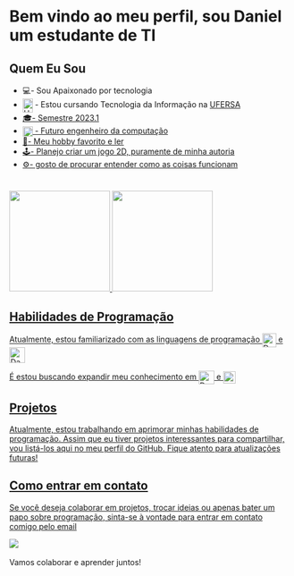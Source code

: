 # Bem vindo ao meu perfil, sou Daniel um estudante de TI 

## Quem Eu Sou

- 💻- Sou Apaixonado por tecnologia
- <img align="center" src="https://i0.wp.com/assecom.ufersa.edu.br/wp-content/uploads/sites/24/2014/09/PNG-bras%C3%A3o-Ufersa.png?w=400&ssl=1" alt="UFERSA Logo" width="18" height="25"/> - Estou cursando Tecnologia da Informação na <a href = "https://ufersa.edu.br/">UFERSA
- 🎓- Semestre 2023.1
- <img align="center" src="https://github.com/DanielNeres/DanielNeres/assets/146374053/24cec422-4028-4421-9b8b-f2bf12cd4678" alt="UFERSA Logo" width="18" height="18"/> - Futuro engenheiro da computação
- 📖- Meu hobby favorito e ler
- 🕹️- Planejo criar um jogo 2D, puramente de minha autoria
- ⚙️- gosto de procurar entender como as coisas funcionam

#


<a href="https://beacons.ai/DanielNeres">
  <img height="180em" src="https://github-readme-stats.vercel.app/api?username=DanielNeres&show_icons=true&theme=dark&include_all_commits=true&count_private=true"/>
  <img height="180em" src="https://github-readme-stats.vercel.app/api/top-langs/?username=DanielNeres&show&layout=compact&langs=16&theme=dark"/>


## Habilidades de Programação

Atualmente, estou familiarizado com as linguagens de programação <img align="center" alt="Daniel-C" height="25" width="25" src="https://cdn.jsdelivr.net/gh/devicons/devicon/icons/c/c-original.svg">  e  <img align="center" alt="Daniel-C" height="28" width="28" src="https://github.com/DanielNeres/DanielNeres/assets/146374053/e9ee1488-cf65-4e3e-8af8-32894d222fb9">

É estou buscando expandir meu conhecimento em <img align="center" alt="Daniel-Java" height="24" width="28" src="https://cdn.iconscout.com/icon/free/png-256/free-java-59-1174952.png?f=webp">  e  <img align="center" alt="Daniel-Python" height="22" width="22" src="https://frack.nl/w/images/e/ea/Python_logo.png">
  
## Projetos

Atualmente, estou trabalhando em aprimorar minhas habilidades de programação. Assim que eu tiver projetos interessantes para compartilhar, vou listá-los aqui no meu perfil do GitHub. Fique atento para atualizações futuras!

## Como entrar em contato

Se você deseja colaborar em projetos, trocar ideias ou apenas bater um papo sobre programação, sinta-se à vontade para entrar em contato comigo pelo email
<div>
<a href = "mailto:danielnerres@gmail.com"><img src="https://img.shields.io/badge/Gmail-D14836?style=for-the-badge&logo=gmail&logoColor=white" alvo ="_blank"></a>
<div>  
  <br>
Vamos colaborar e aprender juntos!

